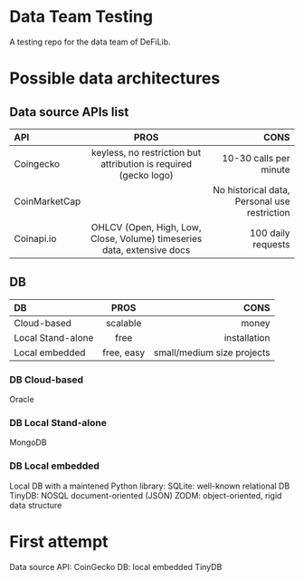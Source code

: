 # Data Team Testing
A testing repo for the data team of DeFiLib.

# Possible data architectures

## Data source APIs list
| API | PROS | CONS |
| :------------ |:---------------:| -----:|
| Coingecko | keyless, no restriction but attribution is required (gecko logo) | 10-30 calls per minute |
| CoinMarketCap |   | No historical data, Personal use restriction |
| Coinapi.io  | OHLCV (Open, High, Low, Close, Volume) timeseries data, extensive docs | 100 daily requests |

## DB
| DB | PROS | CONS |
| :------------ |:---------------:| -----:|
| Cloud-based | scalable | money |
| Local Stand-alone | free | installation |
| Local embedded | free, easy | small/medium size projects |

### DB Cloud-based
Oracle
### DB Local Stand-alone
MongoDB
### DB Local embedded
Local DB with a maintened Python library:
SQLite: well-known relational DB
TinyDB: NOSQL document-oriented (JSON)
ZODM: object-oriented, rigid data structure

# First attempt
Data source API: CoinGecko
DB: local embedded TinyDB